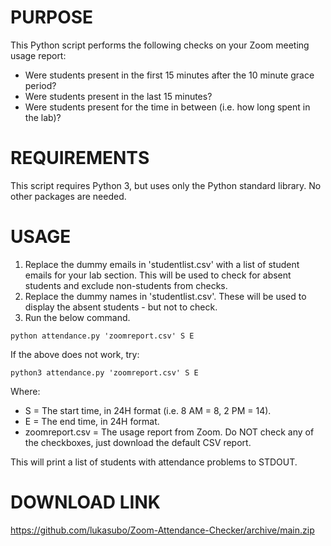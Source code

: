 # PURPOSE
This Python script performs the following checks on your Zoom meeting usage report:
- Were students present in the first 15 minutes after the 10 minute grace period?
- Were students present in the last 15 minutes?
- Were students present for the time in between (i.e. how long spent in the lab)?


# REQUIREMENTS
This script requires Python 3, but uses only the Python standard library. No other packages are needed.


# USAGE
1. Replace the dummy emails in 'studentlist.csv' with a list of student emails for your lab section. This will be used to check for absent students and exclude non-students from checks.
2. Replace the dummy names in 'studentlist.csv'. These will be used to display the absent students - but not to check.
3. Run the below command.

`python attendance.py 'zoomreport.csv' S E`

If the above does not work, try:

`python3 attendance.py 'zoomreport.csv' S E`

Where:
- S = The start time, in 24H format (i.e. 8 AM = 8, 2 PM = 14).
- E = The end time, in 24H format.
- zoomreport.csv = The usage report from Zoom. Do NOT check any of the checkboxes, just download the default CSV report.

This will print a list of students with attendance problems to STDOUT.

# DOWNLOAD LINK
https://github.com/lukasubo/Zoom-Attendance-Checker/archive/main.zip
